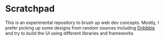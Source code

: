 # Scratchpad

This is an experimental repository to brush up web dev concepts. Mostly, I prefer picking up some designs from random sources including [Dribbble](https://dribbble.com/) and try to build the UI using different libraries and frameworks

